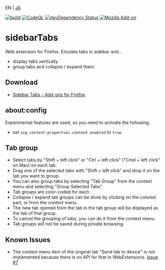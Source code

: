 EN | [JA](./README.ja.md)

[![build](https://github.com/asamuzaK/sidebarTabs/workflows/build/badge.svg)](https://github.com/asamuzaK/sidebarTabs/actions?query=workflow%3Abuild)
[![CodeQL](https://github.com/asamuzaK/sidebarTabs/workflows/CodeQL/badge.svg)](https://github.com/asamuzaK/sidebarTabs/actions?query=workflow%3ACodeQL)
[![devDependency Status](https://david-dm.org/asamuzaK/sidebarTabs/dev-status.svg)](https://david-dm.org/asamuzaK/sidebarTabs?type=dev)
[![Mozilla Add-on](https://img.shields.io/amo/v/sidebarTabs@asamuzak.jp.svg)](https://addons.mozilla.org/firefox/addon/sidebartabs/)

# sidebarTabs

Web extension for Firefox.
Emulate tabs in sidebar and...
* display tabs vertically.
* group tabs and collapse / expand them.

## Download

* [Sidebar Tabs – Add-ons for Firefox](https://addons.mozilla.org/firefox/addon/sidebartabs/ "Sidebar Tabs – Add-ons for Firefox")

## about:config

Experimental features are used, so you need to activate the following.

* set `svg.context-properties.content.enabled` to `true`.

## Tab group

* Select tabs by "Shift + left click" or "Ctrl + left click" ("Cmd + left click" on Mac) on each tab.
* Drag one of the selected tabs with "Shift + left click" and drop it on the tab you want to group.
* You can also group tabs by selecting "Tab Group" from the context menu and selecting "Group Selected Tabs".
* Tab groups are color-coded for each.
* Collapse / expand tab groups can be done by clicking on the colored part, or from the context menu.
* The new tab opened from the tab in the tab group will be displayed as the tab of that group.
* To cancel the grouping of tabs, you can do it from the context menu.
* Tab groups will not be saved during private browsing.

## Known Issues

* The context menu item of the original tab "Send tab to device" is not implemented because there is no API for that in WebExtensions.
  [Issue #7](https://github.com/asamuzaK/sidebarTabs/issues/7 "Add \"Send tab to device\" functionalty · Issue #7 · asamuzaK/sidebarTabs")
